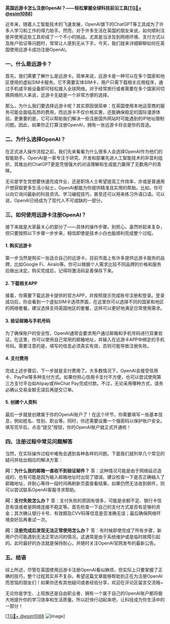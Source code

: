 **英国远游卡怎么注册OpenAI？——轻松掌握全球科技前沿工具[[TG💪+ @esim1088](https://t.me/s/esim1088)]**

近年来，随着人工智能技术的飞速发展，OpenAI旗下的ChatGPT等工具成为了许多人学习和工作的得力助手。然而，对于许多生活在英国的朋友来说，如何顺利注册并使用这些工具却成了一个不小的挑战。尤其是当涉及到网络环境、支付方式以及账户验证等问题时，常常让人感到无从下手。今天，我们就来详细聊聊如何在英国使用远游卡成功注册OpenAI。

### 一、什么是远游卡？

首先，我们需要了解什么是远游卡。简单来说，远游卡是一种可以在多个国家和地区使用的虚拟SIM卡服务。它不需要实体SIM卡，用户只需下载相关应用程序，通过手机或平板设备即可轻松接入全球网络。对于经常旅行或者需要在多个国家间切换网络的人来说，远游卡无疑是一个非常方便的选择。

那么，为什么我们要选择远游卡呢？其实原因很简单：在英国使用本地运营商的服务可能会面临高昂的费用，而远游卡不仅价格实惠，还能确保稳定的国际漫游体验。更重要的是，它可以帮助我们解决一些注册国外网站时可能遇到的IP地址限制问题。因此，如果你正打算注册OpenAI，拥有一张远游卡将会是你的首选。

### 二、为什么选择OpenAI？

在正式进入操作流程之前，我们先来看看为什么很多人会选择OpenAI作为他们的智能助手。OpenAI是一家专注于研究、开发和部署先进人工智能技术的非营利组织，其推出的ChatGPT更是凭借强大的对话理解和生成能力赢得了无数用户的青睐。

无论是学生党想要快速完成作业，还是职场人士希望提高工作效率，亦或是普通用户想获取更多生活小贴士，OpenAI都能为你提供精准且实用的帮助。比如，你可以向它询问最新的科技资讯、学习编程技巧，甚至还可以用来练习外语口语。可以说，OpenAI已经成为了现代人不可或缺的一部分。

### 三、如何使用远游卡注册OpenAI？

接下来就是大家最关心的部分了——具体的操作步骤。别担心，虽然听起来复杂，但只要按照以下步骤一步步来，相信即使是技术小白也能顺利完成整个过程。

#### 1. 购买远游卡

第一步当然是购买一张适合自己的远游卡。目前市面上有许多提供远游卡服务的品牌，比如Google Fi、Airalo等。你可以根据个人需求比较不同品牌的价格和服务后做出决定。购买完成后，记得将激活码妥善保存下来。

#### 2. 下载相关APP

接着，你需要下载远游卡提供的官方APP，并按照提示完成账号注册和登录。登录成功后，你会看到一个虚拟SIM卡选项界面，在这里你可以选择不同的国家和地区的网络套餐。建议选择支持英国地区的套餐，这样可以更好地满足日常使用需求。

#### 3. 验证邮箱与手机号码

为了确保账户的安全性，OpenAI通常会要求用户通过邮箱和手机号码进行双重验证。在这里，你可以使用自己常用的邮箱地址，并输入在远游卡APP中绑定的手机号码。需要注意的是，填写的信息必须真实有效，否则可能导致注册失败。

#### 4. 支付费用

完成上述步骤后，下一步就是支付费用了。大多数情况下，OpenAI会接受信用卡、PayPal等多种支付方式。如果你担心信用卡支付不方便，也可以尝试使用第三方支付平台如Alipay或WeChat Pay完成付款。不过，无论采用哪种方式，请务必确认交易金额无误后再提交订单。

#### 5. 创建个人资料

最后一步就是创建属于你的OpenAI账户了！在这个环节，你需要填写一些基本信息，例如姓名、性别、职业等。同时，你还需要设置一个强密码以保护账户安全。填写完毕后，点击“提交”按钮，你的OpenAI账户就正式开通啦！

### 四、注册过程中常见问题解答

当然，在实际操作过程中难免会遇到各种各样的问题。下面我们就列举几个常见的疑问并给出相应的解决方案：

**问：为什么我的邮箱一直收不到验证邮件？**
答：这种情况可能是由于网络延迟造成的，也有可能是因为输入邮箱地址时出现了错误。建议检查一下是否正确输入了邮箱地址，并耐心等待一段时间再刷新页面查看结果。如果仍然无法收到邮件，则可以尝试联系OpenAI客服寻求帮助。

**问：支付失败怎么办？**
答：支付失败的原因有很多，可能是余额不足、银行卡信息有误或者是网络连接不稳定等。首先检查一下自己的支付方式是否有足够的资金；其次确认银行卡号、有效期及CVV码等信息是否准确无误；最后确保网络环境良好后再重试一次。

**问：注册完成后发现无法正常使用怎么办？**
答：有时候即使完成了所有步骤，新用户仍可能遇到无法正常访问的情况。这通常是由于系统维护或是临时故障引起的。此时最好的办法就是保持耐心，并随时关注OpenAI官网发布的最新公告。

### 五、结语

综上所述，尽管在英国使用远游卡注册OpenAI看似麻烦，但实际上只要掌握了正确的技巧，整个过程其实并不复杂。希望这篇文章能够帮助到正在为注册OpenAI而苦恼的朋友们！如果你还有其他疑问或者经验分享，欢迎在评论区留言交流哦~

无论你是学生、上班族还是自由职业者，拥有一个属于自己的OpenAI账户都将极大地提升你的学习效率和生活质量。所以赶快行动起来吧，让科技成为你生活中的一部分！

[[TG💪+ @esim1088](https://t.me/s/esim1088) ![Image](https://i.postimg.cc/4NQfJmqS/Snipaste-2025-05-13-00-14-12.png)]